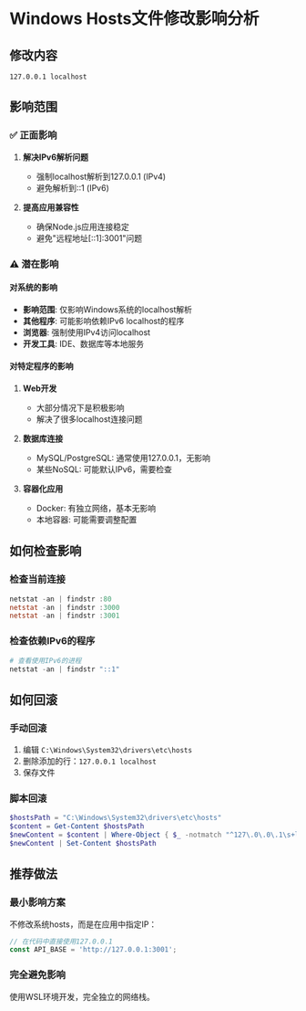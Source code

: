 # Windows Hosts文件修改影响分析

## 修改内容
```
127.0.0.1 localhost
```

## 影响范围

### ✅ 正面影响
1. **解决IPv6解析问题**
   - 强制localhost解析到127.0.0.1 (IPv4)
   - 避免解析到::1 (IPv6)

2. **提高应用兼容性**
   - 确保Node.js应用连接稳定
   - 避免"远程地址[::1]:3001"问题

### ⚠️ 潜在影响

#### 对系统的影响
- **影响范围**: 仅影响Windows系统的localhost解析
- **其他程序**: 可能影响依赖IPv6 localhost的程序
- **浏览器**: 强制使用IPv4访问localhost
- **开发工具**: IDE、数据库等本地服务

#### 对特定程序的影响
1. **Web开发**
   - 大部分情况下是积极影响
   - 解决了很多localhost连接问题

2. **数据库连接**
   - MySQL/PostgreSQL: 通常使用127.0.0.1，无影响
   - 某些NoSQL: 可能默认IPv6，需要检查

3. **容器化应用**
   - Docker: 有独立网络，基本无影响
   - 本地容器: 可能需要调整配置

## 如何检查影响

### 检查当前连接
```powershell
netstat -an | findstr :80
netstat -an | findstr :3000
netstat -an | findstr :3001
```

### 检查依赖IPv6的程序
```powershell
# 查看使用IPv6的进程
netstat -an | findstr "::1"
```

## 如何回滚

### 手动回滚
1. 编辑 `C:\Windows\System32\drivers\etc\hosts`
2. 删除添加的行：`127.0.0.1 localhost`
3. 保存文件

### 脚本回滚
```powershell
$hostsPath = "C:\Windows\System32\drivers\etc\hosts"
$content = Get-Content $hostsPath
$newContent = $content | Where-Object { $_ -notmatch "^127\.0\.0\.1\s+localhost$" }
$newContent | Set-Content $hostsPath
```

## 推荐做法

### 最小影响方案
不修改系统hosts，而是在应用中指定IP：
```javascript
// 在代码中直接使用127.0.0.1
const API_BASE = 'http://127.0.0.1:3001';
```

### 完全避免影响
使用WSL环境开发，完全独立的网络栈。